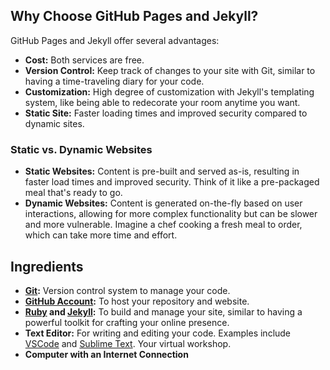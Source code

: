 ## Why Choose GitHub Pages and Jekyll?

GitHub Pages and Jekyll offer several advantages:

- **Cost:** Both services are free.
- **Version Control:** Keep track of changes to your site with Git, similar to having a time-traveling diary for your code.
- **Customization:** High degree of customization with Jekyll's templating system, like being able to redecorate your room anytime you want.
- **Static Site:** Faster loading times and improved security compared to dynamic sites.

### Static vs. Dynamic Websites

- **Static Websites:** Content is pre-built and served as-is, resulting in faster load times and improved security. Think of it like a pre-packaged meal that's ready to go.
- **Dynamic Websites:** Content is generated on-the-fly based on user interactions, allowing for more complex functionality but can be slower and more vulnerable. Imagine a chef cooking a fresh meal to order, which can take more time and effort.


## Ingredients

- **[Git](https://git-scm.com/):** Version control system to manage your code.
- **[GitHub Account](https://github.com/):** To host your repository and website.
- **[Ruby](https://www.ruby-lang.org/en/) and [Jekyll](https://jekyllrb.com/):** To build and manage your site, similar to having a powerful toolkit for crafting your online presence.
- **Text Editor:** For writing and editing your code. Examples include [VSCode](https://code.visualstudio.com/) and [Sublime Text](https://www.sublimetext.com/). Your virtual workshop.
- **Computer with an Internet Connection** 
